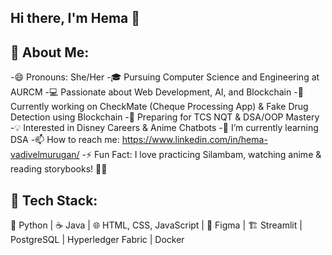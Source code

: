 ## Hi there, I'm Hema 👋

🚀 About Me:
- 
-😄 Pronouns: She/Her
-🎓 Pursuing Computer Science and Engineering at AURCM
-💻 Passionate about Web Development, AI, and Blockchain
-📌 Currently working on CheckMate (Cheque Processing App) & Fake Drug Detection using Blockchain
-🎯 Preparing for TCS NQT & DSA/OOP Mastery
-💡 Interested in Disney Careers & Anime Chatbots
-🌱 I’m currently learning DSA
-📫 How to reach me: https://www.linkedin.com/in/hema-vadivelmurugan/
-⚡ Fun Fact: I love practicing Silambam, watching anime & reading  storybooks! 📖✨

🔧 Tech Stack:
-
🐍 Python | ☕ Java | 🌐 HTML, CSS, JavaScript | 🎨 Figma | 🏗️ Streamlit | PostgreSQL | Hyperledger Fabric | Docker
  
<!--
**Kemuhulk/Kemuhulk** is a ✨ _special_ ✨ repository because its `README.md` (this file) appears on your GitHub profile.

Here are some ideas to get you started:

- 🔭 I’m currently working on ...

- 👯 I’m looking to collaborate on ...
- 🤔 I’m looking for help with ...
- 💬 Ask me about ...


-->
